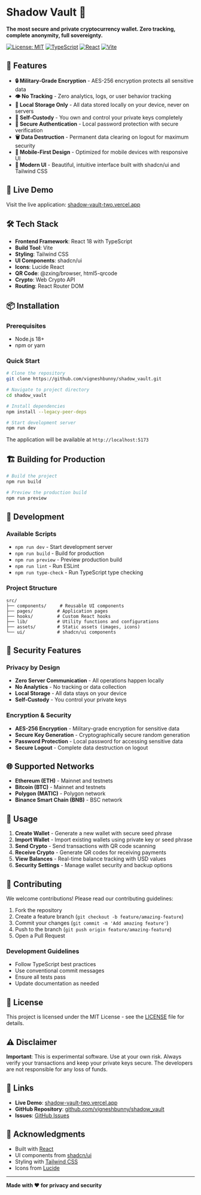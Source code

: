 # Shadow Vault 🔐

**The most secure and private cryptocurrency wallet. Zero tracking, complete anonymity, full sovereignty.**

[![License: MIT](https://img.shields.io/badge/License-MIT-yellow.svg)](https://opensource.org/licenses/MIT)
[![TypeScript](https://img.shields.io/badge/TypeScript-007ACC?style=flat&logo=typescript&logoColor=white)](https://www.typescriptlang.org/)
[![React](https://img.shields.io/badge/React-20232A?style=flat&logo=react&logoColor=61DAFB)](https://reactjs.org/)
[![Vite](https://img.shields.io/badge/Vite-646CFF?style=flat&logo=vite&logoColor=white)](https://vitejs.dev/)

## 🌟 Features

- **🔒 Military-Grade Encryption** - AES-256 encryption protects all sensitive data
- **👁️ No Tracking** - Zero analytics, logs, or user behavior tracking
- **💾 Local Storage Only** - All data stored locally on your device, never on servers
- **🔑 Self-Custody** - You own and control your private keys completely
- **🔐 Secure Authentication** - Local password protection with secure verification
- **🗑️ Data Destruction** - Permanent data clearing on logout for maximum security
- **📱 Mobile-First Design** - Optimized for mobile devices with responsive UI
- **🎨 Modern UI** - Beautiful, intuitive interface built with shadcn/ui and Tailwind CSS

## 🚀 Live Demo

Visit the live application: [shadow-vault-two.vercel.app](https://shadow-vault-two.vercel.app)

## 🛠️ Tech Stack

- **Frontend Framework**: React 18 with TypeScript
- **Build Tool**: Vite
- **Styling**: Tailwind CSS
- **UI Components**: shadcn/ui
- **Icons**: Lucide React
- **QR Code**: @zxing/browser, html5-qrcode
- **Crypto**: Web Crypto API
- **Routing**: React Router DOM

## 📦 Installation

### Prerequisites

- Node.js 18+ 
- npm or yarn

### Quick Start

```bash
# Clone the repository
git clone https://github.com/vigneshbunny/shadow_vault.git

# Navigate to project directory
cd shadow_vault

# Install dependencies
npm install --legacy-peer-deps

# Start development server
npm run dev
```

The application will be available at `http://localhost:5173`

## 🏗️ Building for Production

```bash
# Build the project
npm run build

# Preview the production build
npm run preview
```

## 🔧 Development

### Available Scripts

- `npm run dev` - Start development server
- `npm run build` - Build for production
- `npm run preview` - Preview production build
- `npm run lint` - Run ESLint
- `npm run type-check` - Run TypeScript type checking

### Project Structure

```
src/
├── components/     # Reusable UI components
├── pages/         # Application pages
├── hooks/         # Custom React hooks
├── lib/           # Utility functions and configurations
├── assets/        # Static assets (images, icons)
└── ui/            # shadcn/ui components
```

## 🔐 Security Features

### Privacy by Design
- **Zero Server Communication** - All operations happen locally
- **No Analytics** - No tracking or data collection
- **Local Storage** - All data stays on your device
- **Self-Custody** - You control your private keys

### Encryption & Security
- **AES-256 Encryption** - Military-grade encryption for sensitive data
- **Secure Key Generation** - Cryptographically secure random generation
- **Password Protection** - Local password for accessing sensitive data
- **Secure Logout** - Complete data destruction on logout

## 🌐 Supported Networks

- **Ethereum (ETH)** - Mainnet and testnets
- **Bitcoin (BTC)** - Mainnet and testnets
- **Polygon (MATIC)** - Polygon network
- **Binance Smart Chain (BNB)** - BSC network

## 📱 Usage

1. **Create Wallet** - Generate a new wallet with secure seed phrase
2. **Import Wallet** - Import existing wallets using private key or seed phrase
3. **Send Crypto** - Send transactions with QR code scanning
4. **Receive Crypto** - Generate QR codes for receiving payments
5. **View Balances** - Real-time balance tracking with USD values
6. **Security Settings** - Manage wallet security and backup options

## 🤝 Contributing

We welcome contributions! Please read our contributing guidelines:

1. Fork the repository
2. Create a feature branch (`git checkout -b feature/amazing-feature`)
3. Commit your changes (`git commit -m 'Add amazing feature'`)
4. Push to the branch (`git push origin feature/amazing-feature`)
5. Open a Pull Request

### Development Guidelines

- Follow TypeScript best practices
- Use conventional commit messages
- Ensure all tests pass
- Update documentation as needed

## 📄 License

This project is licensed under the MIT License - see the [LICENSE](LICENSE) file for details.

## ⚠️ Disclaimer

**Important**: This is experimental software. Use at your own risk. Always verify your transactions and keep your private keys secure. The developers are not responsible for any loss of funds.

## 🔗 Links

- **Live Demo**: [shadow-vault-two.vercel.app](https://shadow-vault-two.vercel.app)
- **GitHub Repository**: [github.com/vigneshbunny/shadow_vault](https://github.com/vigneshbunny/shadow_vault)
- **Issues**: [GitHub Issues](https://github.com/vigneshbunny/shadow_vault/issues)

## 🙏 Acknowledgments

- Built with [React](https://reactjs.org/)
- UI components from [shadcn/ui](https://ui.shadcn.com/)
- Styling with [Tailwind CSS](https://tailwindcss.com/)
- Icons from [Lucide](https://lucide.dev/)

---

**Made with ❤️ for privacy and security**
